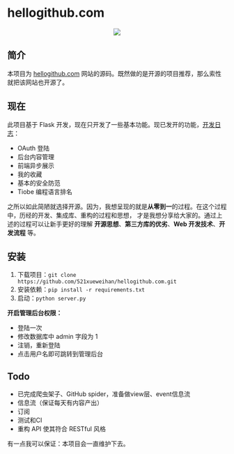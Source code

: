 # hellogithub.com
<p align="center">
  <img src="https://github.com/521xueweihan/hellogithub.com/blob/master/hellogithub.gif">
</p>

## 简介
本项目为 [hellogithub.com](https://hellogithub.com) 网站的源码。既然做的是开源的项目推荐，那么索性就把该网站也开源了。

## 现在
此项目基于 Flask 开发，现在只开发了一些基本功能。现已发开的功能，[开发日志](https://github.com/521xueweihan/hellogithub.com/blob/master/%E5%BC%80%E5%8F%91%E6%97%A5%E5%BF%97.md)：
- OAuth 登陆
- 后台内容管理
- 前端异步展示
- 我的收藏
- 基本的安全防范
- Tiobe 编程语言排名

之所以如此简陋就选择开源。因为，我想呈现的就是**从零到一**的过程。在这个过程中，历经的开发、集成库、重构的过程和思想，
才是我想分享给大家的。通过上述的过程可以让新手更好的理解 **开源思想**、**第三方库的优劣**、**Web 开发技术**、**开发流程** 等。

## 安装
1. 下载项目：`git clone https://github.com/521xueweihan/hellogithub.com.git`
2. 安装依赖：`pip install -r requirements.txt`
3. 启动：`python server.py`

**开启管理后台权限：**
- 登陆一次
- 修改数据库中 admin 字段为 1
- 注销，重新登陆
- 点击用户名即可跳转到管理后台


## Todo
- 已完成爬虫架子、GitHub spider，准备做view层、event信息流
- 信息流（保证每天有内容产出）
- 订阅
- 测试和CI
- 重构 API 使其符合 RESTful 风格

有一点我可以保证：本项目会一直维护下去。
